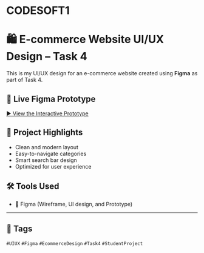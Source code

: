 # CODESOFT1
# 🛍️ E-commerce Website UI/UX Design – Task 4

This is my UI/UX design for an e-commerce website created using **Figma** as part of Task 4.

## 🔗 Live Figma Prototype

[▶️ View the Interactive Prototype](https://www.figma.com/proto/DPkw644vtb9PSLlUkR5SEz/NETFLIXXX?node-id=0-16&p=f&t=Tk50BSiymicNm4aF-1&scaling=scale-down&content-scaling=fixed&page-id=0%3A1&starting-point-node-id=0%3A3)

## 🧩 Project Highlights

- Clean and modern layout
- Easy-to-navigate categories
- Smart search bar design
- Optimized for user experience

## 🛠 Tools Used

- 🎨 Figma (Wireframe, UI design, and Prototype)

---

## 📌 Tags

`#UIUX` `#Figma` `#EcommerceDesign` `#Task4` `#StudentProject`


